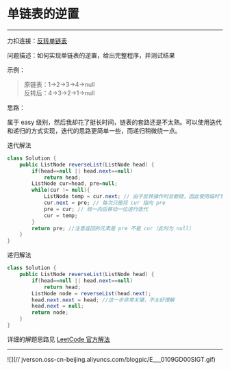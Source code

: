 # 单链表的逆置
---

力扣连接：[反转单链表](https://leetcode-cn.com/problems/reverse-linked-list/)

问题描述：如何实现单链表的逆置，给出完整程序，并测试结果

示例：

> 原链表：1->2->3->4->null    
反转后：4->3->2->1->null

思路：

属于 easy 级别，然后我却花了挺长时间，链表的套路还是不太熟。可以使用迭代和递归的方式实现，迭代的思路更简单一些，而递归稍微绕一点。

迭代解法

```Java
class Solution {
    public ListNode reverseList(ListNode head) {
        if(head==null || head.next==null)
            return head;
        ListNode cur=head, pre=null; 
        while(cur != null){
            ListNode temp = cur.next; // 由于反转操作时会断链，因此使用临时节点存暂存下个节点
            cur.next = pre; // 每次只是将 cur 指向 pre
            pre = cur; // 统一向后移动一位进行迭代
            cur = temp;
        }
        return pre; //注意返回的元素是 pre 不是 cur（此时为 null）
    }
}
```

递归解法

```Java
class Solution {
    public ListNode reverseList(ListNode head) {
        if(head==null || head.next==null)
            return head;
        ListNode node = reverseList(head.next);
        head.next.next = head; //这一步非常关键，不太好理解
        head.next = null;
        return node;
    }
}
```

详细的解题思路见 [LeetCode 官方解法](https://leetcode-cn.com/problems/reverse-linked-list/solution/fan-zhuan-lian-biao-by-leetcode/)

----------
![](//
jverson.oss-cn-beijing.aliyuncs.com/blogpic/E___0109GD00SIGT.gif)